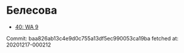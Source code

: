 # Белесова
- [40: WA 9](40.md)

Commit: baa826ab13c4e9d0c755a13df5ec990053ca19ba
 fetched at: 20201217-000212
